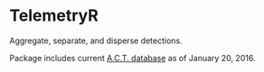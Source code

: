 TelemetryR
=========
Aggregate, separate, and disperse detections.

Package includes current [A.C.T. database](http://www.theactnetwork.com) as of
January 20, 2016.
